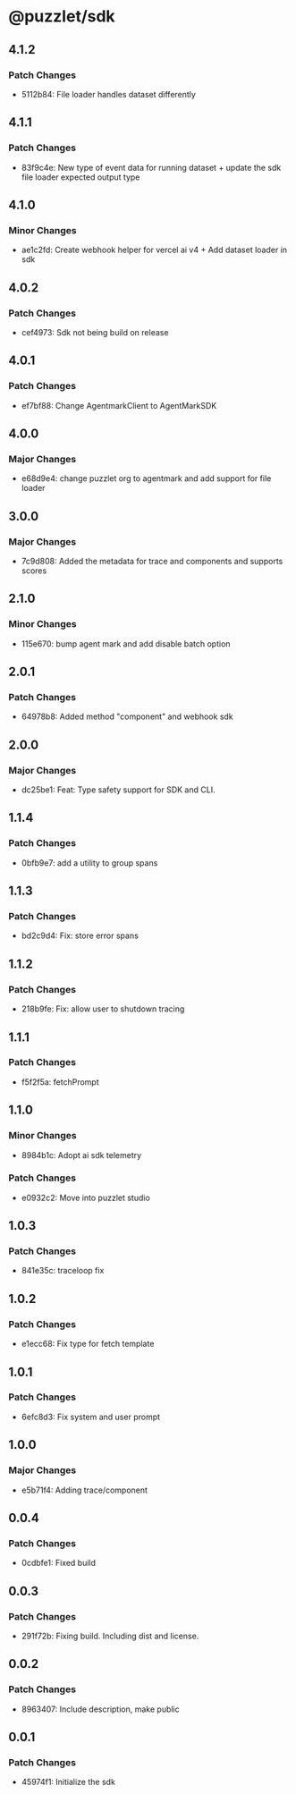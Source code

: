 # @puzzlet/sdk

## 4.1.2

### Patch Changes

- 5112b84: File loader handles dataset differently

## 4.1.1

### Patch Changes

- 83f9c4e: New type of event data for running dataset + update the sdk file loader expected output type

## 4.1.0

### Minor Changes

- ae1c2fd: Create webhook helper for vercel ai v4 + Add dataset loader in sdk

## 4.0.2

### Patch Changes

- cef4973: Sdk not being build on release

## 4.0.1

### Patch Changes

- ef7bf88: Change AgentmarkClient to AgentMarkSDK

## 4.0.0

### Major Changes

- e68d9e4: change puzzlet org to agentmark and add support for file loader

## 3.0.0

### Major Changes

- 7c9d808: Added the metadata for trace and components and supports scores

## 2.1.0

### Minor Changes

- 115e670: bump agent mark and add disable batch option

## 2.0.1

### Patch Changes

- 64978b8: Added method "component" and webhook sdk

## 2.0.0

### Major Changes

- dc25be1: Feat: Type safety support for SDK and CLI.

## 1.1.4

### Patch Changes

- 0bfb9e7: add a utility to group spans

## 1.1.3

### Patch Changes

- bd2c9d4: Fix: store error spans

## 1.1.2

### Patch Changes

- 218b9fe: Fix: allow user to shutdown tracing

## 1.1.1

### Patch Changes

- f5f2f5a: fetchPrompt

## 1.1.0

### Minor Changes

- 8984b1c: Adopt ai sdk telemetry

### Patch Changes

- e0932c2: Move into puzzlet studio

## 1.0.3

### Patch Changes

- 841e35c: traceloop fix

## 1.0.2

### Patch Changes

- e1ecc68: Fix type for fetch template

## 1.0.1

### Patch Changes

- 6efc8d3: Fix system and user prompt

## 1.0.0

### Major Changes

- e5b71f4: Adding trace/component

## 0.0.4

### Patch Changes

- 0cdbfe1: Fixed build

## 0.0.3

### Patch Changes

- 291f72b: Fixing build. Including dist and license.

## 0.0.2

### Patch Changes

- 8963407: Include description, make public

## 0.0.1

### Patch Changes

- 45974f1: Initialize the sdk
